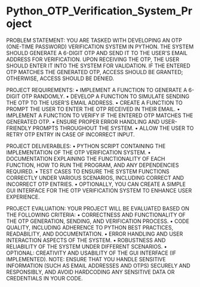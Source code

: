 # Python_OTP_Verification_System_Project

PROBLEM STATEMENT:
YOU ARE TASKED WITH DEVELOPING AN OTP (ONE-TIME PASSWORD) VERIFICATION SYSTEM IN PYTHON. THE SYSTEM SHOULD GENERATE A 6-DIGIT OTP AND SEND IT TO THE USER'S EMAIL ADDRESS FOR VERIFICATION. UPON RECEIVING THE OTP, THE USER SHOULD ENTER IT INTO THE SYSTEM FOR VALIDATION. IF THE ENTERED OTP MATCHES THE GENERATED OTP, ACCESS SHOULD BE GRANTED; OTHERWISE, ACCESS SHOULD BE DENIED.

PROJECT REQUIREMENTS:
•	IMPLEMENT A FUNCTION TO GENERATE A 6-DIGIT OTP RANDOMLY.
•	DEVELOP A FUNCTION TO SIMULATE SENDING THE OTP TO THE USER'S EMAIL ADDRESS.
•	CREATE A FUNCTION TO PROMPT THE USER TO ENTER THE OTP RECEIVED IN THEIR EMAIL.
•	IMPLEMENT A FUNCTION TO VERIFY IF THE ENTERED OTP MATCHES THE GENERATED OTP.
•	ENSURE PROPER ERROR HANDLING AND USER-FRIENDLY PROMPTS THROUGHOUT THE SYSTEM.
•	ALLOW THE USER TO RETRY OTP ENTRY IN CASE OF INCORRECT INPUT.

PROJECT DELIVERABLES:
•	PYTHON SCRIPT CONTAINING THE IMPLEMENTATION OF THE OTP VERIFICATION SYSTEM.
•	DOCUMENTATION EXPLAINING THE FUNCTIONALITY OF EACH FUNCTION, HOW TO RUN THE PROGRAM, AND ANY DEPENDENCIES REQUIRED.
•	TEST CASES TO ENSURE THE SYSTEM FUNCTIONS CORRECTLY UNDER VARIOUS SCENARIOS, INCLUDING CORRECT AND INCORRECT OTP ENTRIES.
•	OPTIONALLY, YOU CAN CREATE A SIMPLE GUI INTERFACE FOR THE OTP VERIFICATION SYSTEM TO ENHANCE USER EXPERIENCE.

PROJECT EVALUATION:
YOUR PROJECT WILL BE EVALUATED BASED ON THE FOLLOWING CRITERIA:
•	CORRECTNESS AND FUNCTIONALITY OF THE OTP GENERATION, SENDING, AND VERIFICATION PROCESS.
•	CODE QUALITY, INCLUDING ADHERENCE TO PYTHON BEST PRACTICES, READABILITY, AND DOCUMENTATION.
•	ERROR HANDLING AND USER INTERACTION ASPECTS OF THE SYSTEM.
•	ROBUSTNESS AND RELIABILITY OF THE SYSTEM UNDER DIFFERENT SCENARIOS.
•	OPTIONAL: CREATIVITY AND USABILITY OF THE GUI INTERFACE (IF IMPLEMENTED).
NOTE: ENSURE THAT YOU HANDLE SENSITIVE INFORMATION (SUCH AS EMAIL ADDRESSES AND OTPS) SECURELY AND RESPONSIBLY, AND AVOID HARDCODING ANY SENSITIVE DATA OR CREDENTIALS IN YOUR CODE.

